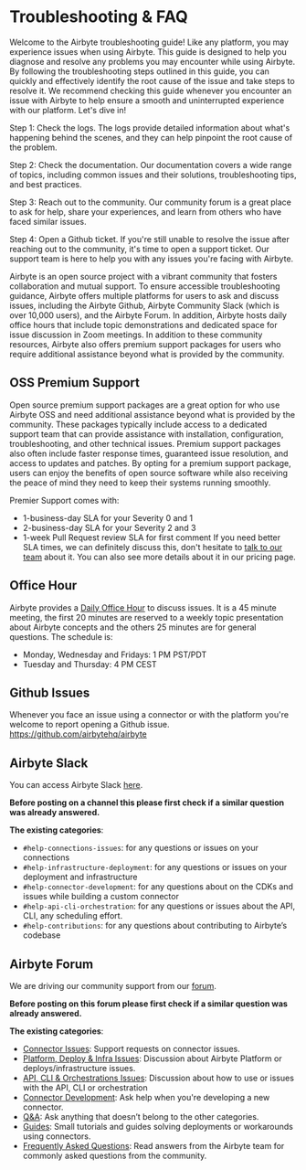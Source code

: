 # Troubleshooting & FAQ

Welcome to the Airbyte troubleshooting guide! Like any platform, you may experience issues when using Airbyte. This guide is designed to help you diagnose and resolve any problems you may encounter while using Airbyte. By following the troubleshooting steps outlined in this guide, you can quickly and effectively identify the root cause of the issue and take steps to resolve it. We recommend checking this guide whenever you encounter an issue with Airbyte to help ensure a smooth and uninterrupted experience with our platform. Let's dive in!

Step 1: Check the logs. The logs provide detailed information about what's happening behind the scenes, and they can help pinpoint the root cause of the problem.

Step 2: Check the documentation. Our documentation covers a wide range of topics, including common issues and their solutions, troubleshooting tips, and best practices.

Step 3: Reach out to the community. Our community forum is a great place to ask for help, share your experiences, and learn from others who have faced similar issues.

Step 4: Open a Github ticket. If you're still unable to resolve the issue after reaching out to the community, it's time to open a support ticket. Our support team is here to help you with any issues you're facing with Airbyte.

Airbyte is an open source project with a vibrant community that fosters collaboration and mutual support. To ensure accessible troubleshooting guidance, Airbyte offers multiple platforms for users to ask and discuss issues, including the Airbyte Github, Airbyte Community Slack (which is over 10,000 users), and the Airbyte Forum. In addition, Airbyte hosts daily office hours that include topic demonstrations and dedicated space for issue discussion in Zoom meetings. In addition to these community resources, Airbyte also offers premium support packages for users who require additional assistance beyond what is provided by the community. 

## OSS Premium Support
Open source premium support packages are a great option for who use Airbyte OSS and need additional assistance beyond what is provided by the community. These packages typically include access to a dedicated support team that can provide assistance with installation, configuration, troubleshooting, and other technical issues. Premium support packages also often include faster response times, guaranteed issue resolution, and access to updates and patches. By opting for a premium support package, users can enjoy the benefits of open source software while also receiving the peace of mind they need to keep their systems running smoothly. 

Premier Support comes with: 

* 1-business-day SLA for your Severity 0 and 1
* 2-business-day SLA for your Severity 2 and 3
* 1-week Pull Request review SLA for first comment
If you need better SLA times, we can definitely discuss this, don't hesitate to [talk to our team](https://airbyte.com/talk-to-sales) about it. You can also see more details about it in our pricing page.

## Office Hour
Airbyte provides a [Daily Office Hour](https://airbyte.com/daily-office-hour) to discuss issues. 
It is a 45 minute meeting, the first 20 minutes are reserved to a weekly topic presentation about Airbyte concepts and the others 25 minutes are for general questions. The schedule is:
* Monday, Wednesday and Fridays: 1 PM PST/PDT 
* Tuesday and Thursday: 4 PM CEST


## Github Issues
Whenever you face an issue using a connector or with the platform you're welcome to report opening a Github issue. 
https://github.com/airbytehq/airbyte


## Airbyte Slack
You can access Airbyte Slack [here](https://slack.airbyte.com/).

**Before posting on a channel this please first check if a similar question was already answered.**

**The existing categories**:
* `#help-connections-issues`: for any questions or issues on your connections
* `#help-infrastructure-deployment`: for any questions or issues on your deployment and infrastructure
* `#help-connector-development`: for any questions about on the CDKs and issues while building a custom connector
* `#help-api-cli-orchestration`:  for any questions or issues about the API, CLI, any scheduling effort. 
* `#help-contributions`: for any questions about contributing to Airbyte’s codebase
 
## Airbyte Forum
We are driving our community support from our [forum](https://discuss.airbyte.io/).

**Before posting on this forum please first check if a similar question was already answered.**

**The existing categories**:
* [Connector Issues](https://discuss.airbyte.io/c/issues/11): Support requests on connector issues.
* [Platform, Deploy & Infra Issues](https://discuss.airbyte.io/c/deploy-infra-issues/24): Discussion about Airbyte Platform or deploys/infrastructure issues.
* [API, CLI & Orchestrations Issues](https://discuss.airbyte.io/c/api-cli-orchestration-issues/25): Discussion about how to use or issues with the API, CLI or orchestration
* [Connector Development](https://discuss.airbyte.io/c/connector-development/16): Ask help when you're developing a new connector.
* [Q&A](https://discuss.airbyte.io/c/faq/15): Ask anything that doesn’t belong to the other categories.
* [Guides](https://discuss.airbyte.io/c/guides/17): Small tutorials and guides solving deployments or workarounds using connectors.
* [Frequently Asked Questions](https://discuss.airbyte.io/c/read-answers-by-the-airbyte-team-to-commonly-asked-questions-from-our-community/22): Read answers from the Airbyte team for commonly asked questions from the community.
